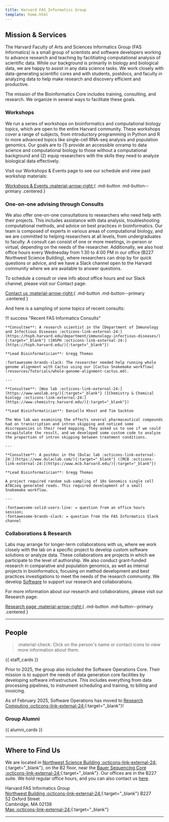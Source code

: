 ```yaml
---
title: Harvard FAS Informatics Group
template: home.html
---
```


## Mission & Services 

The Harvard Faculty of Arts and Sciences Informatics Group (FAS Informatics) is a small group of scientists and software developers working to advance research and teaching by facilitiating computational analysis of scientific data. While our background is primarily in biology and biological data, we are happy to assist in any data science tasks. We work closely with data-generating scientific cores and with students, postdocs, and faculty in analyzing data to help make research and discovery efficient and productive. 

The mission of the Bioinformatics Core includes training, consulting, and research. We organize in several ways to facilitate these goals.

### Workshops

We run a series of workshops on bioinformatics and computational biology topics, which are open to the entire Harvard community. These workshops cover a range of subjects, from introductory programming in Python and R to more advanced topics like single-cell RNA-seq analysis and population genomics. Our goals are to (1) provide an accessible onramp to data science and computational biology to those without a computational background and (2) equip researchers with the skills they need to analyze biological data effectively.

Visit our Workshops & Events page to see our schedule and view past workshop materials:

[Workshops & Events :material-arrow-right:](events-workshops/index.md){ .md-button .md-button--primary .centered }

### One-on-one advising through Consults

We also offer one-on-one consultations to researchers who need help with their projects. This includes assistance with data analysis, troubleshooting computational methods, and advice on best practices in bioinformatics. Our team is composed of experts in various areas of computational biology, and we are committed to helping researchers at all levels, from undergraduates to faculty. A consult can consist of one or more meetings, in-person or virtual, depending on the needs of the researcher. Additionally, we also host office hours every Wednesday from 1:30 to 4:00 PM in our office (B227 Northwest Science Building), where researchers can drop by for quick questions or advice, and we have a Slack channel open to the Harvard community where we are available to answer questions.

To schedule a consult or view info about office hours and our Slack channel, please visit our Contact page:

[Contact us :material-arrow-right:](contact.md){ .md-button .md-button--primary .centered }

And here is a sampling of some topics of recent consults:

!!! success "Recent FAS Informatics Consults"

    **Consultee**: A research scientist in the [Department of Immunology and Infectious Diseases :octicons-link-external-24:](https://hsph.harvard.edu/department/immunology-infectious-diseases/){:target="_blank"} ([HSPH :octicons-link-external-24:](https://hsph.harvard.edu/){:target="_blank"}) 

    **Lead Bioinformatician**: Gregg Thomas

    :fontawesome-brands-slack: The researcher needed help running whole genome alignment with Cactus using our [Cactus Snakemake workflow](resources/Tutorials/whole-genome-alignment-cactus.md).

    ---

    **Consultee**: [Woo lab :octicons-link-external-24:](https://www.woolab.org/){:target="_blank"} ([Chemistry & Chemical biology :octicons-link-external-24:](https://www.chemistry.harvard.edu/){:target="_blank"})

    **Lead Bioinformatician**: Danielle Khost and Tim Sackton

    The Woo lab was examining the effects several pharmaceutical compounds had on transcription and intron skipping and noticed some discrepancies in their read mapping. They asked us to see if we could recapitulate the result, and we developed some custom code to analyze the proportion of intron skipping between treatment conditions. 

    ---

    **Consultee**: A postdoc in the [Dulac lab :octicons-link-external-24:](https://www.dulaclab.com/){:target="_blank"} ([MCB :octicons-link-external-24:](https://www.mcb.harvard.edu/){:target="_blank"})

    **Lead Bioinformatician**: Gregg Thomas

    A project required random sub-sampling of 10x Genomics single cell ATACseq generated reads. This required development of a small Snakemake workflow.

    ---

    :fontawesome-solid-users-line: = question from an office hours session; 
    :fontawesome-brands-slack: = question from the FAS Informatics Slack channel

### Collaborations & Research

Labs may arrange for longer-term collaborations with us, where we work closely with the lab on a specific project to develop custom software solutions or analyze data. These collaborations are projects in which we participate to the level of authorship. We also conduct grant-funded research in comparative and population genomics, as well as internal projects in bioinformatics, focusing on method development and best practices investigations to meet the needs of the research community. We develop [Software](software/index.md) to support our research and collaborations.

For more information about our research and collaborations, please visit our Research page:

[Research page :material-arrow-right:](research/index.md){ .md-button .md-button--primary .centered }

---

## People

> :material-check: Click on the person's name or contact icons to view more information about them.

{{ staff_cards }}

Prior to 2025, the group also included the Software Operations Core. Their mission is to support the needs of data generation core facilities by developing software infrastructure. This includes everything from data processing pipelines, to instrument scheduling and training, to billing and invoicing.

As of February 2025, Software Operations has moved to [Research Computing :octicons-link-external-24:](https://www.rc.fas.harvard.edu/){:target="_blank"}!

### Group Alumni

{{ alumni_cards }}

---

## Where to Find Us

We are located in [Northwest Science Building :octicons-link-external-24:](https://mapprod.cadm.harvard.edu/portal/apps/indoors/?appid=2c3969f8d1b14147920610a68f6db713&itemUniqueIdField=facility_id&itemSourceKey=Facilities&itemUniqueId=CA-04560){:target="_blank"}, on the B2 floor, near the [Bauer Sequencing Core :octicons-link-external-24:](https://bauercore.fas.harvard.edu/){:target="_blank"}. Our offices are in the B227 suite. We hold regular office hours, and you can also contact us [here](contact.md).

Harvard FAS Informatics Group  
[Northwest Building :octicons-link-external-24:](https://nw.fas.harvard.edu/){:target="_blank"} B227  
52 Oxford Street  
Cambridge, MA 02138  
[Map :octicons-link-external-24:](https://mapprod.cadm.harvard.edu/portal/apps/indoors/?appid=2c3969f8d1b14147920610a68f6db713&itemUniqueIdField=facility_id&itemSourceKey=Facilities&itemUniqueId=CA-04560){:target="_blank"}

---